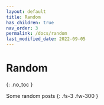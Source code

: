 ```yaml
---
layout: default
title: Random
has_children: true
nav_order: 3
permalink: /docs/random
last_modified_date: 2022-09-05
---
```


# Random
{: .no_toc }

Some random posts
{: .fs-3 .fw-300 }

